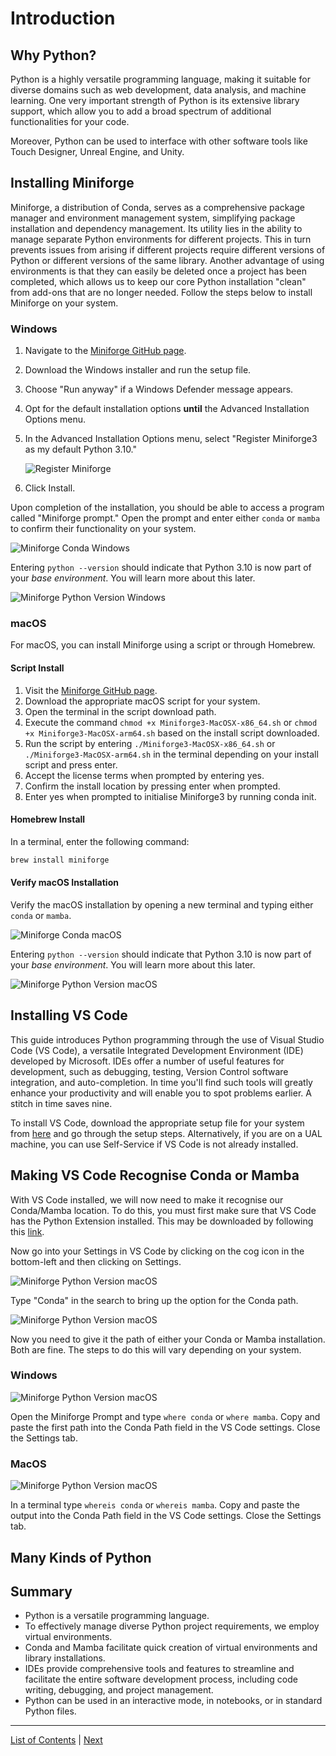 # Introduction

## Why Python?

Python is a highly versatile programming language, making it suitable for diverse domains such as web development, data analysis, and machine learning. One very important strength of Python is its extensive library support, which allow you to add a broad spectrum of additional functionalities for your code.

Moreover, Python can be used to interface with other software tools like Touch Designer, Unreal Engine, and Unity.

<!-- todo: why install miniforge, v envs, etc -->

## Installing Miniforge

Miniforge, a distribution of Conda, serves as a comprehensive package manager and environment management system, simplifying package installation and dependency management. Its utility lies in the ability to manage separate Python environments for different projects. This in turn prevents issues from arising if different projects require different versions of Python or different versions of the same library. Another advantage of using environments is that they can easily be deleted once a project has been completed, which allows us to keep our core Python installation "clean" from add-ons that are no longer needed. Follow the steps below to install Miniforge on your system.

### Windows

1. Navigate to the [Miniforge GitHub page](https://github.com/conda-forge/miniforge#miniforge3).
2. Download the Windows installer and run the setup file.
3. Choose "Run anyway" if a Windows Defender message appears.
4. Opt for the default installation options **until** the Advanced Installation Options menu.
5. In the Advanced Installation Options menu, select "Register Miniforge3 as my default Python 3.10."

    ![Register Miniforge](./pictures/register-minforge.png)

6. Click Install.

Upon completion of the installation, you should be able to access a program called "Miniforge prompt." Open the prompt and enter either `conda` or `mamba` to confirm their functionality on your system.

![Miniforge Conda Windows](./pictures/miniforge-conda-windows.png)

Entering `python --version` should indicate that Python 3.10 is now part of your _base environment_. You will learn more about this later.

![Miniforge Python Version Windows](./pictures/miniforge-python-version-windows.png)

### macOS

For macOS, you can install Miniforge using a script or through Homebrew.

#### Script Install

1. Visit the [Miniforge GitHub page](https://github.com/conda-forge/miniforge#miniforge3).
2. Download the appropriate macOS script for your system.
3. Open the terminal in the script download path.
4. Execute the command `chmod +x Miniforge3-MacOSX-x86_64.sh` or `chmod +x Miniforge3-MacOSX-arm64.sh` based on the install script downloaded.
5. Run the script by entering `./Miniforge3-MacOSX-x86_64.sh` or `./Miniforge3-MacOSX-arm64.sh` in the terminal depending on your install script and press enter.
6. Accept the license terms when prompted by entering yes.
7. Confirm the install location by pressing enter when prompted.
8. Enter yes when prompted to initialise Miniforge3 by running conda init.

#### Homebrew Install

In a terminal, enter the following command:

```bash
brew install miniforge
```
#### Verify macOS Installation

Verify the macOS installation by opening a new terminal and typing either `conda` or `mamba`.

![Miniforge Conda macOS](./pictures/miniforge-conda-mac.png)

Entering `python --version` should indicate that Python 3.10 is now part of your _base environment_. You will learn more about this later.

![Miniforge Python Version macOS](./pictures/miniforge-python-version-mac.png)

## Installing VS Code

This guide introduces Python programming through the use of Visual Studio Code (VS Code), a versatile Integrated Development Environment (IDE) developed by Microsoft. IDEs offer a number of useful features for development, such as debugging, testing, Version Control software integration, and auto-completion. In time you'll find such tools will greatly enhance your productivity and will enable you to spot problems earlier. A stitch in time saves nine.

To install VS Code, download the appropriate setup file for your system from [here](https://code.visualstudio.com/download) and go through the setup steps. Alternatively, if you are on a UAL machine, you can use Self-Service if VS Code is not already installed.

## Making VS Code Recognise Conda or Mamba

With VS Code installed, we will now need to make it recognise our Conda/Mamba location. To do this, you must first make sure that VS Code has the Python Extension installed. This may be downloaded by following this [link](https://marketplace.visualstudio.com/items?itemName=ms-python.python).

Now go into your Settings in VS Code by clicking on the cog icon in the bottom-left and then clicking on Settings.

![Miniforge Python Version macOS](./pictures/vscode-settings-1.png)

Type "Conda" in the search to bring up the option for the Conda path.

![Miniforge Python Version macOS](./pictures/vscode-settings-2.png)

Now you need to give it the path of either your Conda or Mamba installation. Both are fine. The steps to do this will vary depending on your system.

### Windows

![Miniforge Python Version macOS](./pictures/where-conda-windows.png)

Open the Miniforge Prompt and type `where conda` or `where mamba`. Copy and paste the first path into the Conda Path field in the VS Code settings. Close the Settings tab.

### MacOS

![Miniforge Python Version macOS](./pictures/whereis-conda-mac.png)

In a terminal type `whereis conda` or `whereis mamba`. Copy and paste the output into the Conda Path field in the VS Code settings. Close the Settings tab.

## Many Kinds of Python
## Summary

- Python is a versatile programming language.
- To effectively manage diverse Python project requirements, we employ virtual environments.
- Conda and Mamba facilitate quick creation of virtual environments and library installations.
- IDEs provide comprehensive tools and features to streamline and facilitate the entire software development process, including code writing, debugging, and project management.
- Python can be used in an interactive mode, in notebooks, or in standard Python files.

---
[List of Contents](README.md) | [Next](variables.md)